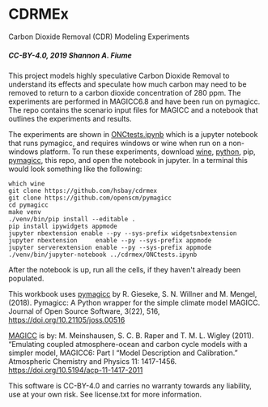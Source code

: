# CDRMEx
Carbon Dioxide Removal (CDR) Modeling Experiments

##### CC-BY-4.0, 2019 Shannon A. Fiume

This project models highly speculative Carbon Dioxide Removal to understand
its effects and speculate how much carbon may need to be removed to return to a
carbon dioxide concentration of 280 ppm. The experiments are performed in MAGICC6.8
and have been run on pymagicc. The repo contains the scenario input files for MAGICC
and a notebook that outlines the experiments and results.

The experiments are shown in [ONCtests.ipynb](ONCtests.ipynb) which is 
a jupyter notebook that runs pymagicc, and requires windows or 
wine when run on a non-windows platform. To run these experiments, download 
[wine](https://sourceforge.net/projects/wine/files/latest/download),
[python](https://www.python.org/downloads/), pip, 
[pymagicc](https://github.com/openscm/pymagicc), this repo, and open the 
notebook in jupyter. In a terminal this would look something like the following:

```
which wine
git clone https://github.com/hsbay/cdrmex
git clone https://github.com/openscm/pymagicc
cd pymagicc
make venv
./venv/bin/pip install --editable .
pip install ipywidgets appmode
jupyter nbextension enable --py --sys-prefix widgetsnbextension
jupyter nbextension     enable --py --sys-prefix appmode
jupyter serverextension enable --py --sys-prefix appmode
./venv/bin/jupyter-notebook ../cdrmex/ONCtests.ipynb
```

After the notebook is up, run all the cells, if they haven't already been populated.

This workbook uses [pymagicc](https://pymagicc.readthedocs.io/en/latest/) by R. Gieseke, S. N. Willner and M. Mengel, (2018). 
Pymagicc: A Python wrapper for the simple climate model MAGICC. 
   Journal of Open Source Software, 3(22), 516, 
   https://doi.org/10.21105/joss.00516

[MAGICC](http://magicc.org/) is by:
    M. Meinshausen, S. C. B. Raper and T. M. L. Wigley (2011). 
    “Emulating coupled atmosphere-ocean and carbon cycle models with a simpler model, MAGICC6: Part I “Model Description and Calibration.” 
    Atmospheric Chemistry and Physics 11: 1417-1456. 
    https://doi.org/10.5194/acp-11-1417-2011

This software is CC-BY-4.0 and carries no warranty towards any liability, use at your own risk.
See license.txt for more information.
